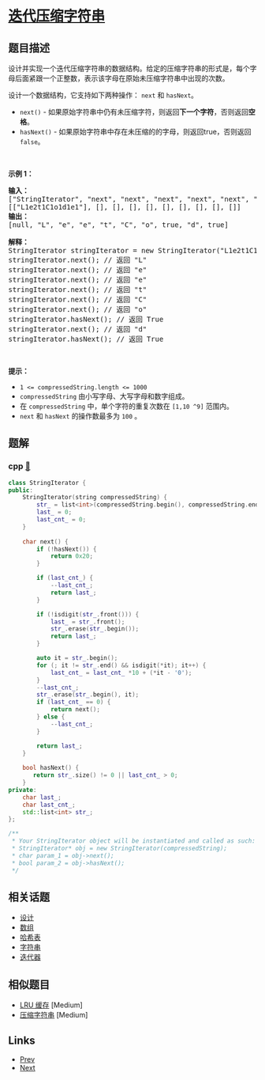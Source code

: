 
# [迭代压缩字符串](https://leetcode-cn.com/problems/design-compressed-string-iterator)

## 题目描述

<p>设计并实现一个迭代压缩字符串的数据结构。给定的压缩字符串的形式是，每个字母后面紧跟一个正整数，表示该字母在原始未压缩字符串中出现的次数。</p>

<p>设计一个数据结构，它支持如下两种操作：&nbsp;<code>next</code>&nbsp;和&nbsp;<code>hasNext</code>。</p>

<ul>
	<li><code>next()</code> - 如果原始字符串中仍有未压缩字符，则返回<strong>下一个字符</strong>，否则返回<strong>空格</strong>。</li>
	<li><code>hasNext()</code> - 如果原始字符串中存在未压缩的的字母，则返回true，否则返回<code>false</code>。</li>
</ul>

<p>&nbsp;</p>

<p><strong>示例 1：</strong></p>

<pre>
<strong>输入：</strong>
["StringIterator", "next", "next", "next", "next", "next", "next", "hasNext", "next", "hasNext"]
[["L1e2t1C1o1d1e1"], [], [], [], [], [], [], [], [], []]
<b>输出：</b>
[null, "L", "e", "e", "t", "C", "o", true, "d", true]

<strong>解释：</strong>
StringIterator stringIterator = new StringIterator("L1e2t1C1o1d1e1");
stringIterator.next(); // 返回 "L"
stringIterator.next(); // 返回 "e"
stringIterator.next(); // 返回 "e"
stringIterator.next(); // 返回 "t"
stringIterator.next(); // 返回 "C"
stringIterator.next(); // 返回 "o"
stringIterator.hasNext(); // 返回 True
stringIterator.next(); // 返回 "d"
stringIterator.hasNext(); // 返回 True</pre>

<p>&nbsp;</p>

<p><strong>提示：</strong></p>

<ul>
	<li><code>1 &lt;=&nbsp;compressedString.length &lt;= 1000</code></li>
	<li><code>compressedString</code>&nbsp;由小写字母、大写字母和数字组成。</li>
	<li>在&nbsp;<code>compressedString</code>&nbsp;中，单个字符的重复次数在&nbsp;<code>[1,10 ^9]</code>&nbsp;范围内。</li>
	<li><code>next</code>&nbsp;和&nbsp;<code>hasNext</code>&nbsp;的操作数最多为&nbsp;<code>100</code>&nbsp;。</li>
</ul>


## 题解

### cpp [🔗](design-compressed-string-iterator.cpp) 
```cpp
class StringIterator {
public:
    StringIterator(string compressedString) {
        str_ = list<int>(compressedString.begin(), compressedString.end());
        last_ = 0;
        last_cnt_ = 0;
    }
    
    char next() {
        if (!hasNext()) {
            return 0x20;
        }

        if (last_cnt_) {
            --last_cnt_;
            return last_;
        }

        if (!isdigit(str_.front())) {
            last_ = str_.front();
            str_.erase(str_.begin());
            return last_;
        }

        auto it = str_.begin();
        for (; it != str_.end() && isdigit(*it); it++) {
            last_cnt_ = last_cnt_ *10 + (*it - '0');
        }
        --last_cnt_;
        str_.erase(str_.begin(), it);
        if (last_cnt_ == 0) {
            return next();
        } else {
            --last_cnt_;
        }

        return last_;
    }
    
    bool hasNext() {
       return str_.size() != 0 || last_cnt_ > 0;
    }
private:
    char last_;
    char last_cnt_;
    std::list<int> str_;
};

/**
 * Your StringIterator object will be instantiated and called as such:
 * StringIterator* obj = new StringIterator(compressedString);
 * char param_1 = obj->next();
 * bool param_2 = obj->hasNext();
 */
```


## 相关话题

- [设计](../../tags/design.md) 
- [数组](../../tags/array.md) 
- [哈希表](../../tags/hash-table.md) 
- [字符串](../../tags/string.md) 
- [迭代器](../../tags/iterator.md) 


## 相似题目

- [LRU 缓存](../lru-cache/README.md)  [Medium] 
- [压缩字符串](../string-compression/README.md)  [Medium] 


## Links

- [Prev](../valid-square/README.md) 
- [Next](../construct-string-from-binary-tree/README.md) 

